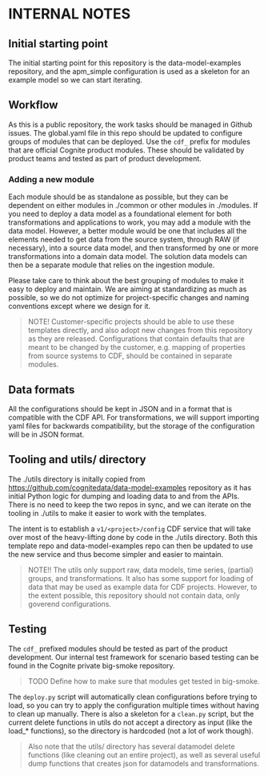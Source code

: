 # INTERNAL NOTES

## Initial starting point

The initial starting point for this repository is the data-model-examples repository, and
the apm_simple configuration is used as a skeleton for an example model so we can start iterating.

## Workflow

As this is a public repository, the work tasks should be managed in Github issues.
The global.yaml file in this repo should be updated to configure groups of modules that
can be deployed. Use the `cdf_` prefix for modules that are official Cognite product modules.
These should be validated by product teams and tested as part of product development.

### Adding a new module

Each module should be as standalone as possible, but they can be dependent on either modules
in ./common or other modules in ./modules. If you need to deploy a data model as a foundational
element for both transformations and applications to work, you may add a module with the data model.
However, a better module would be one that includes all the elements needed to get data from the
source system, through RAW (if necessary), into a source data model, and then transformed by one or
more transformations into a domain data model. The solution data models can then be a separate module
that relies on the ingestion module.

Please take care to think about the best grouping of modules to make it easy to deploy and maintain.
We are aiming at standardizing as much as possible, so we do not optimize for project-specific
changes and naming conventions except where we design for it.

> NOTE! Customer-specific projects should be able to use these templates directly, and also adopt
> new changes from this repository as they are released.
> Configurations that contain defaults that are meant to be changed by the customer, e.g. mapping
> of properties from source systems to CDF, should be contained in separate modules.

## Data formats

All the configurations should be kept in JSON and in a format that is compatible with the CDF API.
For transformations, we will support importing yaml files for backwards compatibility, but the storage
of the configuration will be in JSON format.

## Tooling and utils/ directory

The ./utils directory is initally copied from <https://github.com/cognitedata/data-model-examples>
repository as it has initial Python logic for dumping and loading data to and from the APIs.
There is no need to keep the two repos in sync, and we can iterate on the tooling in ./utils
to make it easier to work with the templates.

The intent is to establish a `v1/<project>/config` CDF service that will take over most
of the heavy-lifting done by code in the ./utils directory. Both this template repo and
data-model-examples repo can then be updated to use the new service and thus become
simpler and easier to maintain.

> NOTE!! The utils only support raw, data models, time series, (partial) groups, and transformations. 
> It also
> has some support for loading of data that may be used as example data for CDF projects. However,
> to the extent possible, this repository should not contain data, only goverend configurations.

## Testing

The `cdf_` prefixed modules should be tested as part of the product development. Our internal
test framework for scenario based testing can be found in the Cognite private big-smoke repository.

> TODO Define how to make sure that modules get tested in big-smoke.

The `deploy.py` script will automatically clean configurations before trying to load, so you can
try to apply the configuration multiple times without having to clean up manually. There is also
a skeleton for a `clean.py` script, but the current delete functions in utils do not accept a directory
as input (like the load_* functions), so the directory is hardcoded (not a lot of work though).

> Also note that the utils/ directory has several datamodel delete functions (like cleaning out an
> entire project), as well as several useful dump functions that creates json for datamodels and
> transformations.
